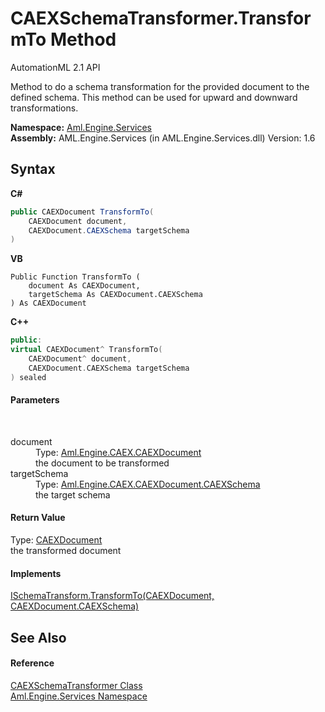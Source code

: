 # CAEXSchemaTransformer.TransformTo Method 
AutomationML 2.1 API 

Method to do a schema transformation for the provided document to the defined schema. This method can be used for upward and downward transformations.

**Namespace:**&nbsp;<a href="N_Aml_Engine_Services">Aml.Engine.Services</a><br />**Assembly:**&nbsp;AML.Engine.Services (in AML.Engine.Services.dll) Version: 1.6

## Syntax

**C#**<br />
``` C#
public CAEXDocument TransformTo(
	CAEXDocument document,
	CAEXDocument.CAEXSchema targetSchema
)
```

**VB**<br />
``` VB
Public Function TransformTo ( 
	document As CAEXDocument,
	targetSchema As CAEXDocument.CAEXSchema
) As CAEXDocument
```

**C++**<br />
``` C++
public:
virtual CAEXDocument^ TransformTo(
	CAEXDocument^ document, 
	CAEXDocument.CAEXSchema targetSchema
) sealed
```


#### Parameters
&nbsp;<dl><dt>document</dt><dd>Type: <a href="T_Aml_Engine_CAEX_CAEXDocument">Aml.Engine.CAEX.CAEXDocument</a><br />the document to be transformed</dd><dt>targetSchema</dt><dd>Type: <a href="T_Aml_Engine_CAEX_CAEXDocument_CAEXSchema">Aml.Engine.CAEX.CAEXDocument.CAEXSchema</a><br />the target schema</dd></dl>

#### Return Value
Type: <a href="T_Aml_Engine_CAEX_CAEXDocument">CAEXDocument</a><br />the transformed document

#### Implements
<a href="M_Aml_Engine_Services_Interfaces_ISchemaTransform_TransformTo">ISchemaTransform.TransformTo(CAEXDocument, CAEXDocument.CAEXSchema)</a><br />

## See Also


#### Reference
<a href="T_Aml_Engine_Services_CAEXSchemaTransformer">CAEXSchemaTransformer Class</a><br /><a href="N_Aml_Engine_Services">Aml.Engine.Services Namespace</a><br />